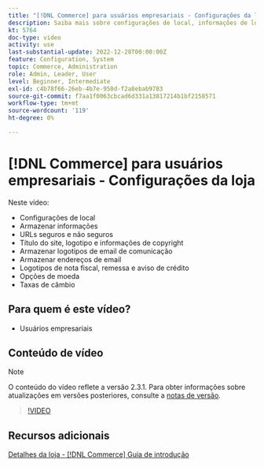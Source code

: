 ```yaml
---
title: "[!DNL Commerce] para usuários empresariais - Configurações da loja"
description: Saiba mais sobre configurações de local, informações de loja, URLs seguros e não seguros, título do site, logotipo, informações de direitos autorais, logotipos de email de comunicação, endereços de email de loja, opções de moeda e taxas de moeda.
kt: 5764
doc-type: video
activity: use
last-substantial-update: 2022-12-28T00:00:00Z
feature: Configuration, System
topic: Commerce, Administration
role: Admin, Leader, User
level: Beginner, Intermediate
exl-id: c4b78f66-26eb-4b7e-950d-f2a8ebab9783
source-git-commit: f7aa1f0063cbcad6d331a13817214b1bf2158571
workflow-type: tm+mt
source-wordcount: '119'
ht-degree: 0%

---
```


# [!DNL Commerce] para usuários empresariais - Configurações da loja

Neste vídeo:

- Configurações de local
- Armazenar informações
- URLs seguros e não seguros
- Título do site, logotipo e informações de copyright
- Armazenar logotipos de email de comunicação
- Armazenar endereços de email
- Logotipos de nota fiscal, remessa e aviso de crédito
- Opções de moeda
- Taxas de câmbio

## Para quem é este vídeo?

- Usuários empresariais

## Conteúdo de vídeo

>[!NOTE]
>
>O conteúdo do vídeo reflete a versão 2.3.1. Para obter informações sobre atualizações em versões posteriores, consulte a [notas de versão](https://experienceleague.adobe.com/docs/commerce-operations/release/notes/overview.html).

>[!VIDEO](https://video.tv.adobe.com/v/35949?quality=12&learn=on)

## Recursos adicionais

[Detalhes da loja - [!DNL Commerce] Guia de introdução](https://experienceleague.adobe.com/docs/commerce-admin/start/setup/store-details.html)
